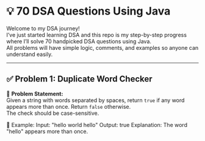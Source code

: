 # 💡 70 DSA Questions Using Java

Welcome to my DSA journey!  
I’ve just started learning DSA and this repo is my step-by-step progress where I’ll solve 70 handpicked DSA questions using Java.  
All problems will have simple logic, comments, and examples so anyone can understand easily.

---

## ✅ Problem 1: Duplicate Word Checker

🔹 **Problem Statement:**  
Given a string with words separated by spaces, return `true` if any word appears more than once. Return `false` otherwise.  
The check should be case-sensitive.

🔹 Example:
Input: "hello world hello"
Output: true
Explanation: The word "hello" appears more than once.
